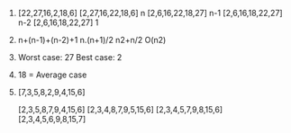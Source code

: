 1)  [22,27,16,2,18,6]
    [2,27,16,22,18,6] n
    [2,6,16,22,18,27] n-1
    [2,6,16,18,22,27] n-2
    [2,6,16,18,22,27] 1

2)  n+(n-1)+(n-2)+1
    n.(n+1)/2
    n2+n/2
    O(n2)

3)  Worst case: 27
    Best case: 2

4)  18 = Average case

5)  [7,3,5,8,2,9,4,15,6]

    [2,3,5,8,7,9,4,15,6]
    [2,3,4,8,7,9,5,15,6]
    [2,3,4,5,7,9,8,15,6]
    [2,3,4,5,6,9,8,15,7]
    
